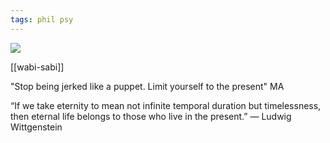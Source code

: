 ```yaml
---
tags: phil psy 
---
```


![](/static/img/notice-when-you-are-happy.png)

[[wabi-sabi]]

"Stop being jerked like a puppet. Limit yourself to the present" MA 

“If we take eternity to mean not infinite temporal duration but timelessness, then eternal life belongs to those who live in the present.” — Ludwig Wittgenstein 